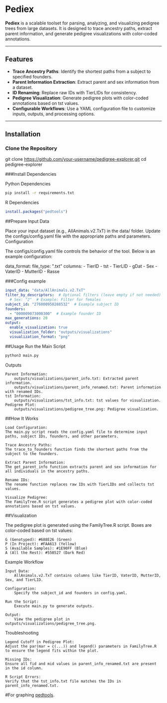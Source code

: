 # Pediex

**Pediex** is a scalable toolset for parsing, analyzing, and visualizing pedigree trees from large datasets. It is designed to trace ancestry paths, extract parent information, and generate pedigree visualizations with color-coded annotations.

---

## Features

- **Trace Ancestry Paths**: Identify the shortest paths from a subject to specified founders.
- **Parent Information Extraction**: Extract parent and sex information from a dataset.
- **ID Renaming**: Replace raw IDs with TierLIDs for consistency.
- **Pedigree Visualization**: Generate pedigree plots with color-coded annotations based on tst values.
- **Configurable Workflows**: Use a YAML configuration file to customize inputs, outputs, and processing options.

---

## Installation

### Clone the Repository

git clone https://github.com/your-username/pedigree-explorer.git
cd pedigree-explorer

###Install Dependencies

Python Dependencies

```bash
pip install -r requirements.txt
```

R Dependencies

```R
install.packages("pedtools")
```

##Prepare Input Data

Place your input dataset (e.g., AllAnimals.v2.TxT) in the data/ folder. Update the configs/config.yaml file with the appropriate paths and parameters.
Configuration

The configs/config.yaml file controls the behavior of the tool. Below is an example configuration:

data_format:
  file_type: ".txt"
  columns:
    - TierID
    - tst
    - TierLID
    - gDat
    - Sex
    - VaterID
    - MutterID
    - Rasse

###Config example

```yaml
input_data: "data/AllAnimals.v2.TxT"
filter_by_descriptors:  # Optional filters (leave empty if not needed)
  # Sex: "2"  # Example: Filter for females
subject_id: "276000950288532"  # Example subject ID
founders:
  - "000009073000300"  # Example founder ID
max_generations: 20
output:
  enable_visualization: true
  visualization_folder: "outputs/visualizations"
  visualization_format: "png"
```

##Usage
Run the Main Script

```bash
python3 main.py
```
Outputs

    Parent Information:
        outputs/visualizations/parent_info.txt: Extracted parent information.
        outputs/visualizations/parent_info_renamed.txt: Parent information with renamed IDs.
    tst Information:
        outputs/visualizations/tst_info.txt: tst values for visualization.
    Pedigree Plot:
        outputs/visualizations/pedigree_tree.png: Pedigree visualization.

##How It Works

    Load Configuration:
    The main.py script reads the config.yaml file to determine input paths, subject IDs, founders, and other parameters.

    Trace Ancestry Paths:
    The trace_to_founders function finds the shortest paths from the subject to the founders.

    Extract Parent Information:
    The get_parent_info function extracts parent and sex information for all individuals in the ancestry paths.

    Rename IDs:
    The rename function replaces raw IDs with TierLIDs and collects tst values.

    Visualize Pedigree:
    The FamilyTree.R script generates a pedigree plot with color-coded annotations based on tst values.

##Visualization

The pedigree plot is generated using the FamilyTree.R script. Boxes are color-coded based on tst values:

    G (Genotyped): #688E26 (Green)
    P (In Project): #FAA613 (Yellow)
    S (Available Samples): #1E90FF (Blue)
    A (All the Rest): #550527 (Dark Red)

Example Workflow

    Input Data:
        AllAnimals.v2.TxT contains columns like TierID, VaterID, MutterID, Sex, and TierLID.

    Configuration:
        Specify the subject_id and founders in config.yaml.

    Run the Script:
        Execute main.py to generate outputs.

    Output:
        View the pedigree plot in outputs/visualizations/pedigree_tree.png.

Troubleshooting

    Legend Cutoff in Pedigree Plot:
    Adjust the par(mar = c(...)) and legend() parameters in FamilyTree.R to ensure the legend fits within the plot.

    Missing IDs:
    Ensure all fid and mid values in parent_info_renamed.txt are present in the id column.

    R Script Errors:
    Verify that the tst_info.txt file matches the IDs in parent_info_renamed.txt.

#For graphing  [pedtools](https://github.com/magnusdv/pedtools).
